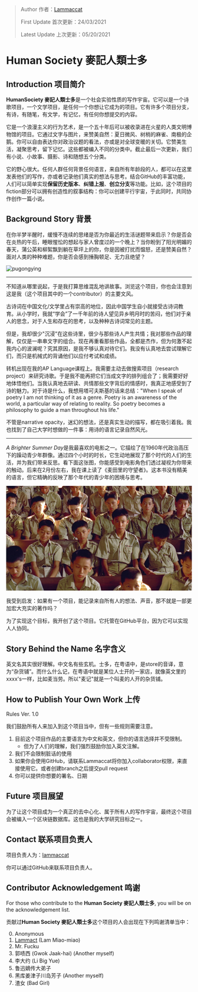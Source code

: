 > Author 作者：[Lammaccat](https://github.com/LamMacCat/)
>
> First Update 首次更新：24/03/2021
>
> Latest Update 上次更新：05/20/2021



# Human Society 麥記人類士多

## Introduction 项目简介 

**HumanSociety 麥記人類士多**是一个社会实验性质的写作宇宙。它可以是一个诗歌项目，一个文学项目，是任何一个你想让它成为的项目。它有许多个项目分支，有诗，有随笔，有文学，有记忆，有任何你想提交的内容。

它是一个浪漫主义的行为艺术，是一个五十年后可以被收录进在火星的人类文明博物馆的项目。它通过文字与图片，来赞美自然：夏日微风、树梢的麻雀、南极的企鹅。你可以自由表达你对政治议题的看法，亦或是对全球变暖的关切。它赞美生活，凝聚思考，留下记忆。这些都被编入不同的分类中。截止最后一次更新，我们有小说、小故事、摄影、诗和随想五个分类。

它的野心很大。任何人群任何背景任何语言，来自所有年龄段的人，都可以在这里发表他们的写作，亦或者记录他们真实的想法与思考。结合GitHub的丰富功能，人们可以简单实现**保留历史版本**、**纠错上报**、**创立分支**等功能。比如，这个项目的fiction部分可以拥有创造性的叙事结构：你可以创建平行宇宙，于此同时，共同协作创作一篇小说。

## Background Story 背景

在你半梦半醒时，缓慢不连续的思绪是否为你最近的生活谜题带来启示？你是否会在炎热的午后，睡眼惺忪的想起与家人曾度过的一个晚上？当你盼到了阳光明媚的春天，蒲公英和柳絮飘到躺在草坪上的你，你是因被打扰而愠怒，还是赞美自然？面对人类的种种难题，你是否会感到捶胸顿足、无力且绝望？

![pugongying](assets/%E6%88%AA%E5%B1%8F2020-11-13%20%E4%B8%8B%E5%8D%8810.49.06.png)

---

不知道从哪里说起，于是我打算思维混乱地讲故事。浏览这个项目，你也会注意到这是我（这个项目其中的一个contributor）的主要文风。

古诗词在中国文化/文学里占有崇高的地位，因此中国学生自小就接受古诗词教育。从小学时，我就“学会”了一千年前的诗人望见异乡明月时的苦闷，他们对于亲人的思念，对于人生和存在的思考，以及种种古诗词常见的主题。

但是，我却很少"沉浸"在这些诗里，很少与那些诗人产生共情；我对那些作品的理解，仅仅是一串串文字的组合。现在再重看那些作品，全都是杰作，但为何激不起我内心的波澜呢？究其原因，是我不够认真对待它们。我没有认真地去尝试理解它们，而只是机械式的背诵他们以应付考试和成绩。

转机出现在我的AP Language课程上。我需要主动去做搜索项目（research project）来研究诗歌。于是我不能再把它们当成文字的排列组合了；我需要好好地体悟他们。当我认真地去研读、共情那些文字背后的情感时，我真正地感受到了诗的魅力。对于诗是什么，我想用塔可夫斯基的话来总结："When I speak of poetry I am not thinking of it as a genre. Poetry is an awareness of the world, a particular way of relating to reality. So poetry becomes a philosophy to guide a man throughout his life."

不管是narrative opacity，迷幻的想法，还是真实生动的描写，都在吸引着我。我也找到了自己大学时想做的一件事：用诗的语言记录自然风光。

---

*A Brighter Summer Day*是我最喜欢的电影之一。它描绘了在1960年代政治高压下的躁动青少年群像。通过四个小时的时长，它生动地展现了那个时代的人们的生活，并为我们带来反思。看下面这张图，你能感受到电影角色们透过凝视为你带来的触动。后来在2月份左右，我在课上读了《麦田里的守望者》。这本书没有精美的语言，但它精确的反映了那个年代的青少年的困境与思考。

![a-brighter-summer-day-gaze](./assets/a-brighter-summer-day-gaze.jpeg)

我受到启发：如果有一个项目，能记录来自所有人的想法、声音，那不就是一部更加宏大充实的著作吗？

为了实现这个目标，我开创了这个项目。它托管在GitHub平台，因为它可以实现人人协同。

## Story Behind the Name 名字含义

英文名其实很好理解。中文名有些玄机。士多，在粤语中，是store的音译，意为“杂货铺”。而什么什么记，在粤语中就是某位人士开的一家店，就像英文里的xxxx's一样，比如麦当劳。所以"麦记"就是一个叫麦的人开的杂货铺。

## How to Publish Your Own Work 上传

Rules Ver. 1.0

我们鼓励所有人来加入到这个项目当中，但有一些规则需要注意。

1. 目前这个项目作品的主要语言为中文和英文，但你的语言选择并不受限制。
   - 但为了人们的理解，我们强烈鼓励你加入英文注解。
2. 我们不会限制脏话的使用
3. 如果你会使用GitHub，请联系Lammaccat将你加入collaborator权限，来直接使用它。或者创建branch之后提交pull request
4. 你可以提供你想要的署名、日期

## Future 项目展望

为了让这个项目成为一个真正的去中心化、属于所有人的写作宇宙，最终这个项目会被编入一个区块链数据库。这也是我的大学研究目标之一。

## Contact 联系项目负责人

项目负责人为：[lammaccat](https://github.com/LamMacCat/)

你可以通过GitHub来联系项目负责人。

## Contributor Acknowledgement 鸣谢

For those who contribute to the **Human Society 麥記人類士多**, you will be on the acknowledgement list.

贡献过**Human Society 麥記人類士多**这个项目的人会出现在下列鸣谢清单当中：

0. Anonymous
1. [Lammact](https://github.com/LamMacCat/) (Lam Miao-miao)
2. Mr. Fucku
3. 郭啧西 (Gwok Jaak-hai) (Another myself)
4. 李大约 (Li Big Yue)
5. 鲁迅嫡传大弟子
6. 黑库姜津子川岛芳子 (Another myself)
7. 渣女 (Bad Girl)  
